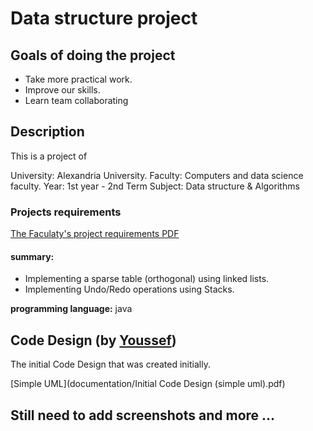 # Data structure project

## Goals of doing the project

- Take more practical work.
- Improve our skills.
- Learn team collaborating

## Description

This is a project of

University: Alexandria University.
Faculty: Computers and data science faculty.
Year: 1st year - 2nd Term
Subject: Data structure & Algorithms

### Projects requirements

[The Faculaty's project requirements PDF](documentation/requirements.pdf)

#### summary:

- Implementing a sparse table (orthogonal) using linked lists.
- Implementing Undo/Redo operations using Stacks.

**programming language:** java

## Code Design (by [Youssef](https://github.com/youssefmail/))

The initial Code Design that was created initially.

[Simple UML](documentation/Initial Code Design (simple uml).pdf)

## Still need to add screenshots and more ...